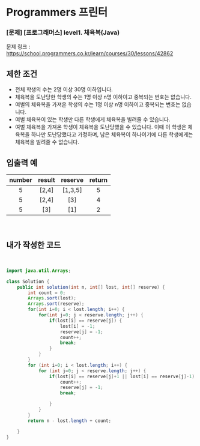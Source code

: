 # **Programmers 프린터**

### [문제] [프로그래머스] level1. 체육복(Java)
문제 링크 : https://school.programmers.co.kr/learn/courses/30/lessons/42862

## **제한 조건**
* 전체 학생의 수는 2명 이상 30명 이하입니다.
* 체육복을 도난당한 학생의 수는 1명 이상 n명 이하이고 중복되는 번호는 없습니다.
* 여벌의 체육복을 가져온 학생의 수는 1명 이상 n명 이하이고 중복되는 번호는 없습니다.
* 여벌 체육복이 있는 학생만 다른 학생에게 체육복을 빌려줄 수 있습니다.
* 여벌 체육복을 가져온 학생이 체육복을 도난당했을 수 있습니다. 이때 이 학생은 체육복을 하나만 도난당했다고 가정하며, 남은 체육복이 하나이기에 다른 학생에게는 체육복을 빌려줄 수 없습니다.
  <br>

## **입출력 예**

|number|result|reserve|return
|:--:|:--:|:--:|:--:|
|5|[2,4]|[1,3,5]|5|
|5|[2,4]|[3]|4|
|5|[3]|[1]|2|
<br>


## **내가 작성한 코드**
<br>

```java
import java.util.Arrays;

class Solution {
    public int solution(int n, int[] lost, int[] reserve) {
        int count = 0;
        Arrays.sort(lost);
        Arrays.sort(reserve);
        for(int i=0; i < lost.length; i++) {
            for(int j=0; j < reserve.length; j++) {
                if(lost[i] == reserve[j]) {
                    lost[i] = -1;
                    reserve[j] = -1;
                    count++;
                    break;
                }
            }
        }
        for (int i=0; i < lost.length; i++) {
            for (int j=0; j < reserve.length; j++) {
                if(lost[i] == reserve[j]+1 || lost[i] == reserve[j]-1) {
                    count++;
                    reserve[j] = -1;
                    break;

                }
            }
        }
        return n - lost.length + count;

    }
}
```